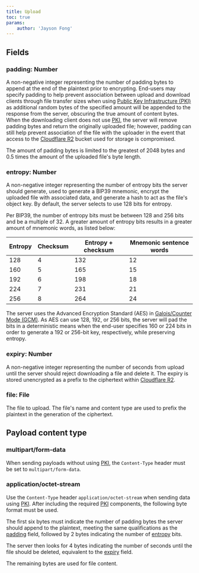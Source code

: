 ```yaml
---
title: Upload
toc: true
params:
    author: 'Jayson Fong'
---
```


## Fields

### padding: Number

A non-negative integer representing the number of padding bytes to append at the end of the plaintext prior to
encrypting. End-users may specify padding to help prevent association between upload and download clients through file
transfer sizes when using [Public Key Infrastructure (PKI)](../pki) as additional random bytes of the specified amount
will be appended to the response from the server, obscuring the true amount of content bytes. When the downloading
client does not use [PKI](../pki), the server will remove padding bytes and return the originally uploaded file;
however, padding can still help prevent association of the file with the uploader in the event that access to
the [Cloudflare R2](https://www.cloudflare.com/developer-platform/products/r2/) bucket used for storage is compromised.

The amount of padding bytes is limited to the greatest of 2048 bytes and 0.5 times the amount of the uploaded file's
byte length.

### entropy: Number

A non-negative integer representing the number of entropy bits the server should generate, used to generate a BIP39
mnemonic, encrypt the uploaded file with associated data, and generate a hash to act as the file's object key. By
default, the server selects to use 128 bits for entropy.

Per BIP39, the number of entropy bits must be between 128 and 256 bits and be a multiple of 32. A greater amount of
entropy bits results in a greater amount of mnemonic words, as listed below:

| Entropy | Checksum | Entropy + checksum | Mnemonic sentence words |
| ------- | -------- | ------------------ | ----------------------- |
| 128     | 4        | 132                | 12                      |
| 160     | 5        | 165                | 15                      |
| 192     | 6        | 198                | 18                      |
| 224     | 7        | 231                | 21                      |
| 256     | 8        | 264                | 24                      |

The server uses the Advanced Encryption Standard (AES)
in [Galois/Counter Mode (GCM)](https://csrc.nist.gov/pubs/sp/800/38/d/final). As AES can use 128, 192, or 256 bits, the
server will pad the bits in a deterministic means when the end-user specifies 160 or 224 bits in order to generate a 192
or 256-bit key, respectively, while preserving entropy.

### expiry: Number

A non-negative integer representing the number of seconds from upload until the server should reject downloading a file
and delete it. The expiry is stored unencrypted as a prefix to the ciphertext
within [Cloudflare R2](https://www.cloudflare.com/developer-platform/products/r2/).

### file: File

The file to upload. The file's name and content type are used to prefix the plaintext in the generation of the
ciphertext.

## Payload content type

### multipart/form-data

When sending payloads without using [PKI](../pki), the `Content-Type` header must be set
to `multipart/form-data`.

### application/octet-stream

Use the `Content-Type` header `application/octet-stream` when sending data using [PKI](../pki). After including the
required [PKI](../pki) components, the following byte format must be used.

The first six bytes must indicate the number of padding bytes the server should append to the plaintext, meeting the
same qualifications as the [padding](#padding-number) field, followed by 2 bytes indicating the number
of [entropy](#entropy-number) bits.

The server then looks for 4 bytes indicating the number of seconds until the file should be deleted, equivalent to
the [expiry](#expiry-number) field.

The remaining bytes are used for file content.
